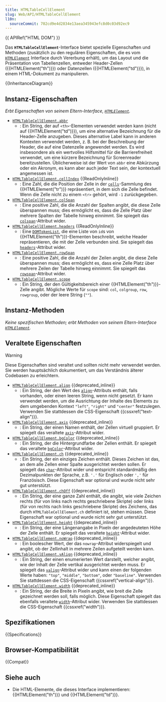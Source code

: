 ```yaml
---
title: HTMLTableCellElement
slug: Web/API/HTMLTableCellElement
l10n:
  sourceCommit: 702cd9e4d2834e13aea345943efc8d0c03d92ec9
---
```


{{ APIRef("HTML DOM") }}

Das **`HTMLTableCellElement`**-Interface bietet spezielle Eigenschaften und Methoden (zusätzlich zu den regulären Eigenschaften, die es vom [`HTMLElement`](/de/docs/Web/API/HTMLElement) Interface durch Vererbung erhält), um das Layout und die Präsentation von Tabellenzellen, entweder Header-Zellen ({{HTMLElement("th")}}) oder Datenzellen ({{HTMLElement("td")}}), in einem HTML-Dokument zu manipulieren.

{{InheritanceDiagram}}

## Instanz-Eigenschaften

_Erbt Eigenschaften von seinem Eltern-Interface, [`HTMLElement`](/de/docs/Web/API/HTMLElement)._

- [`HTMLTableCellElement.abbr`](/de/docs/Web/API/HTMLTableCellElement/abbr)
  - : Ein String, der auf `<th>`-Elementen verwendet werden kann (nicht auf {{HTMLElement("td")}}), um eine alternative Bezeichnung für die Header-Zelle anzugeben. Dieses alternative Label kann in anderen Kontexten verwendet werden, z. B. bei der Beschreibung der Header, die auf eine Datenzelle angewendet werden. Es wird insbesondere als ein wertvolles Hilfsmittel für die Barrierefreiheit verwendet, um eine kürzere Bezeichnung für Screenreader bereitzustellen. Üblicherweise ist der Wert von `abbr` eine Abkürzung oder ein Akronym, es kann aber auch jeder Text sein, der kontextuell angemessen ist.
- [`HTMLTableCellElement.cellIndex`](/de/docs/Web/API/HTMLTableCellElement/cellIndex) {{ReadOnlyInline}}
  - : Eine Zahl, die die Position der Zelle in der [`cells`](/de/docs/Web/API/HTMLTableRowElement/cells)-Sammlung des {{HTMLElement("tr")}} repräsentiert, in dem sich die Zelle befindet. Wenn die Zelle nicht zu einem `<tr>` gehört, wird `-1` zurückgegeben.
- [`HTMLTableCellElement.colSpan`](/de/docs/Web/API/HTMLTableCellElement/colSpan)
  - : Eine positive Zahl, die die Anzahl der Spalten angibt, die diese Zelle überspannen muss; dies ermöglicht es, dass die Zelle Platz über mehrere Spalten der Tabelle hinweg einnimmt. Sie spiegelt das [`colspan`](/de/docs/Web/HTML/Element/td#colspan)-Attribut wider.
- [`HTMLTableCellElement.headers`](/de/docs/Web/API/HTMLTableCellElement/headers) {{ReadOnlyInline}}
  - : Eine [`DOMTokenList`](/de/docs/Web/API/DOMTokenList), die eine Liste von `id`s von {{HTMLElement("th")}}-Elementen beschreibt, welche Header repräsentieren, die mit der Zelle verbunden sind. Sie spiegelt das [`headers`](/de/docs/Web/HTML/Element/td#headers)-Attribut wider.
- [`HTMLTableCellElement.rowSpan`](/de/docs/Web/API/HTMLTableCellElement/rowSpan)
  - : Eine positive Zahl, die die Anzahl der Zeilen angibt, die diese Zelle überspannen muss; dies ermöglicht es, dass eine Zelle Platz über mehrere Zeilen der Tabelle hinweg einnimmt. Sie spiegelt das [`rowspan`](/de/docs/Web/HTML/Element/td#rowspan)-Attribut wider.
- [`HTMLTableCellElement.scope`](/de/docs/Web/API/HTMLTableCellElement/scope)
  - : Ein String, der den Gültigkeitsbereich einer {{HTMLElement("th")}}-Zelle angibt. Mögliche Werte für `scope` sind: `col`, `colgroup`, `row`, `rowgroup`, oder der leere String (`""`).

## Instanz-Methoden

_Keine spezifischen Methoden; erbt Methoden von seinem Eltern-Interface [`HTMLElement`](/de/docs/Web/API/HTMLElement)._

## Veraltete Eigenschaften

> [!WARNING]
> Diese Eigenschaften sind veraltet und sollten nicht mehr verwendet werden. Sie werden hauptsächlich dokumentiert, um das Verständnis älterer Codebasen zu erleichtern.

- [`HTMLTableCellElement.align`](/de/docs/Web/API/HTMLTableCellElement/align) {{deprecated_inline}}
  - : Ein String, der den Wert des [`align`](/de/docs/Web/HTML/Element/td#align)-Attributs enthält, falls vorhanden, oder einen leeren String, wenn nicht gesetzt. Er kann verwendet werden, um die Ausrichtung der Inhalte des Elements zu dem umgebenden Kontext `"left"`, `"right"` und `"center"` festzulegen. Verwenden Sie stattdessen die CSS-Eigenschaft {{cssxref("text-align")}}.
- [`HTMLTableCellElement.axis`](/de/docs/Web/API/HTMLTableCellElement/axis) {{deprecated_inline}}
  - : Ein String, der einen Namen enthält, der Zellen virtuell gruppiert. Er spiegelt das veraltete [`axis`](/de/docs/Web/HTML/Element/td#axis)-Attribut wider.
- [`HTMLTableCellElement.bgColor`](/de/docs/Web/API/HTMLTableCellElement/bgColor) {{deprecated_inline}}
  - : Ein String, der die Hintergrundfarbe der Zellen enthält. Er spiegelt das veraltete [`bgColor`](/de/docs/Web/HTML/Element/td#bgcolor)-Attribut wider.
- [`HTMLTableCellElement.ch`](/de/docs/Web/API/HTMLTableCellElement/ch) {{deprecated_inline}}
  - : Ein String, der ein einziges Zeichen enthält. Dieses Zeichen ist das, an dem alle Zellen einer Spalte ausgerichtet werden sollen. Er spiegelt das [`char`](/de/docs/Web/HTML/Element/td#char)-Attribut wider und entspricht standardmäßig den Dezimalpunkten der Sprache, z.B. `'.'` für Englisch oder `','` für Französisch. Diese Eigenschaft war optional und wurde nicht sehr gut unterstützt.
- [`HTMLTableCellElement.chOff`](/de/docs/Web/API/HTMLTableCellElement/chOff) {{deprecated_inline}}
  - : Ein String, der eine ganze Zahl enthält, die angibt, wie viele Zeichen rechts (für von links nach rechts geschriebene Skripte) oder links (für von rechts nach links geschriebene Skripte) des Zeichens, das durch `HTMLTableCellElement.ch` definiert ist, stehen müssen. Diese Eigenschaft war optional und wurde nicht sehr gut unterstützt.
- [`HTMLTableCellElement.height`](/de/docs/Web/API/HTMLTableCellElement/height) {{deprecated_inline}}
  - : Ein String, der eine Längenangabe in Pixeln der angedeuteten Höhe der Zelle enthält. Er spiegelt das veraltete [`height`](/de/docs/Web/HTML/Element/td#height)-Attribut wider.
- [`HTMLTableCellElement.noWrap`](/de/docs/Web/API/HTMLTableCellElement/noWrap) {{deprecated_inline}}
  - : Ein boolescher Wert, der das `nowrap`-Attribut widerspiegelt und angibt, ob der Zellinhalt in mehrere Zeilen aufgeteilt werden kann.
- [`HTMLTableCellElement.vAlign`](/de/docs/Web/API/HTMLTableCellElement/vAlign) {{deprecated_inline}}
  - : Ein String, der einen enumerierten Wert darstellt, welcher angibt, wie der Inhalt der Zelle vertikal ausgerichtet werden muss. Er spiegelt das [`valign`](/de/docs/Web/HTML/Element/td#valign)-Attribut wider und kann einen der folgenden Werte haben: `"top"`, `"middle"`, `"bottom"`, oder `"baseline"`. Verwenden Sie stattdessen die CSS-Eigenschaft {{cssxref("vertical-align")}}.
- [`HTMLTableCellElement.width`](/de/docs/Web/API/HTMLTableCellElement/width) {{deprecated_inline}}
  - : Ein String, der die Breite in Pixeln angibt, wie breit die Zelle gezeichnet werden soll, falls möglich. Diese Eigenschaft spiegelt das ebenfalls veraltete [`width`](/de/docs/Web/HTML/Element/td#width)-Attribut wider. Verwenden Sie stattdessen die CSS-Eigenschaft {{cssxref("width")}}.

## Spezifikationen

{{Specifications}}

## Browser-Kompatibilität

{{Compat}}

## Siehe auch

- Die HTML-Elemente, die dieses Interface implementieren: {{HTMLElement("th")}} und {{HTMLElement("td")}}.
